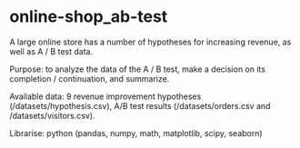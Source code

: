 # online-shop_ab-test

A large online store has a number of hypotheses for increasing revenue, as well as A / B test data.  

Purpose: to analyze the data of the A / B test, make a decision on its completion / continuation, and summarize.  

Available data: 9 revenue improvement hypotheses (/datasets/hypothesis.csv), A/B test results (/datasets/orders.csv and /datasets/visitors.csv).

Librarise: python (pandas, numpy, math, matplotlib, scipy, seaborn)
